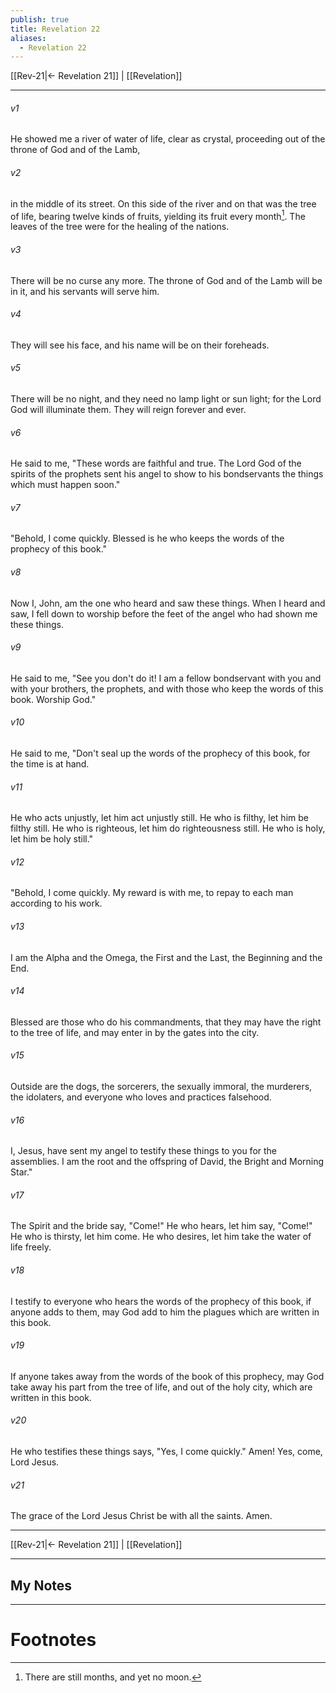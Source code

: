 ```yaml
---
publish: true
title: Revelation 22
aliases:
  - Revelation 22
---
```


[[Rev-21|← Revelation 21]] | [[Revelation]]
***



###### v1 
He showed me a river of water of life, clear as crystal, proceeding out of the throne of God and of the Lamb, 

###### v2 
in the middle of its street. On this side of the river and on that was the tree of life, bearing twelve kinds of fruits, yielding its fruit every month[^1]. The leaves of the tree were for the healing of the nations. 

###### v3 
There will be no curse any more. The throne of God and of the Lamb will be in it, and his servants will serve him. 

###### v4 
They will see his face, and his name will be on their foreheads. 

###### v5 
There will be no night, and they need no lamp light or sun light; for the Lord God will illuminate them. They will reign forever and ever. 

###### v6 
He said to me, "These words are faithful and true. The Lord God of the spirits of the prophets sent his angel to show to his bondservants the things which must happen soon." 

###### v7 
"Behold, I come quickly. Blessed is he who keeps the words of the prophecy of this book." 

###### v8 
Now I, John, am the one who heard and saw these things. When I heard and saw, I fell down to worship before the feet of the angel who had shown me these things. 

###### v9 
He said to me, "See you don't do it! I am a fellow bondservant with you and with your brothers, the prophets, and with those who keep the words of this book. Worship God." 

###### v10 
He said to me, "Don't seal up the words of the prophecy of this book, for the time is at hand. 

###### v11 
He who acts unjustly, let him act unjustly still. He who is filthy, let him be filthy still. He who is righteous, let him do righteousness still. He who is holy, let him be holy still." 

###### v12 
"Behold, I come quickly. My reward is with me, to repay to each man according to his work. 

###### v13 
I am the Alpha and the Omega, the First and the Last, the Beginning and the End. 

###### v14 
Blessed are those who do his commandments, that they may have the right to the tree of life, and may enter in by the gates into the city. 

###### v15 
Outside are the dogs, the sorcerers, the sexually immoral, the murderers, the idolaters, and everyone who loves and practices falsehood. 

###### v16 
I, Jesus, have sent my angel to testify these things to you for the assemblies. I am the root and the offspring of David, the Bright and Morning Star." 

###### v17 
The Spirit and the bride say, "Come!" He who hears, let him say, "Come!" He who is thirsty, let him come. He who desires, let him take the water of life freely. 

###### v18 
I testify to everyone who hears the words of the prophecy of this book, if anyone adds to them, may God add to him the plagues which are written in this book. 

###### v19 
If anyone takes away from the words of the book of this prophecy, may God take away his part from the tree of life, and out of the holy city, which are written in this book. 

###### v20 
He who testifies these things says, "Yes, I come quickly." Amen! Yes, come, Lord Jesus. 

###### v21 
The grace of the Lord Jesus Christ be with all the saints. Amen.

***
[[Rev-21|← Revelation 21]] | [[Revelation]]

---
## My Notes

---
# Footnotes

[^1]: There are still months, and yet no moon. 